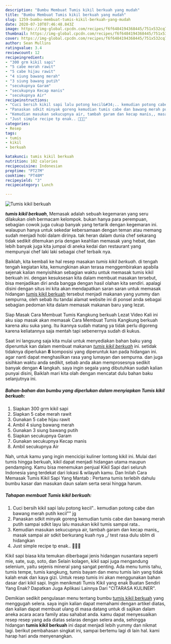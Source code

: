 ```yaml
---
description: "Bumbu Membuat Tumis kikil berkuah yang mudah"
title: "Bumbu Membuat Tumis kikil berkuah yang mudah"
slug: 1259-bumbu-membuat-tumis-kikil-berkuah-yang-mudah
date: 2020-07-10T07:46:48.843Z
image: https://img-global.cpcdn.com/recipes/f6f6484194368445/751x532cq70/tumis-kikil-berkuah-foto-resep-utama.jpg
thumbnail: https://img-global.cpcdn.com/recipes/f6f6484194368445/751x532cq70/tumis-kikil-berkuah-foto-resep-utama.jpg
cover: https://img-global.cpcdn.com/recipes/f6f6484194368445/751x532cq70/tumis-kikil-berkuah-foto-resep-utama.jpg
author: Sean Mullins
ratingvalue: 3.4
reviewcount: 12
recipeingredient:
- "300 grm kikil sapi"
- "5 cabe merah rawit"
- "5 cabe hijau rawit"
- "4 siung bawang merah"
- "3 siung bawang putih"
- "secukupnya Garam"
- "secukupnya Kecap manis"
- "secukupnya Air"
recipeinstructions:
- "Cuci bersih kikil sapi lalu potong kecil&#34;.. kemudian potong cabe dan bawang merah putih kecil&#34;&#34; jg"
- "Panaskan sdkit minyak goreng kemudian tumis cabe dan bawang merah putih sampai sdkit layu lalu masukan kikil tumis sampai rata.."
- "Kemudian masukan sekucupnya air, tambah garam dan kecap manis,, masak sampai air sdkit berkurang kuah nya _/ test rasa dulu sblm di hidangkan"
- "Just simple recipe tp enak.. 🤤🤤🤤"
categories:
- Resep
tags:
- tumis
- kikil
- berkuah

katakunci: tumis kikil berkuah 
nutrition: 102 calories
recipecuisine: Indonesian
preptime: "PT27M"
cooktime: "PT48M"
recipeyield: "3"
recipecategory: Lunch

---
```



![Tumis kikil berkuah](https://img-global.cpcdn.com/recipes/f6f6484194368445/751x532cq70/tumis-kikil-berkuah-foto-resep-utama.jpg)

<b><i>tumis kikil berkuah</i></b>, Memasak adalah sebuah kegemaran yang seru dilakukan oleh bermacam kelompok. bukan hanya para perempuan, sebagian cowok juga cukup banyak yang tertarik dengan kegemaran ini. walaupun hanya untuk sekedar kebersamaan dengan teman atau memang sudah menjadi hobi dalam dirinya. tak heran dalam dunia chef sekarang tidak sedikit ditemukan pria dengan keahlian memasak yang hebat, dan lebih banyak juga kita jumpai di aneka kedai dan restaurant yang mempunyai chef laki laki sebagai chef terbaik nya.

Baiklah, kita kembali ke hal resep masakan <i>tumis kikil berkuah</i>. di tengah tengah kegiatan kita, kemungkinan akan terasa menggembirakan apabila sejenak kalian menyisihkan sebagian waktu untuk memasak tumis kikil berkuah ini. dengan kesuksesan kita dalam membuat masakan tersebut, bisa menjadikan diri anda bangga dengan hasil olahan kita sendiri. apalagi disini dengan situs ini kita akan mendapatkan saran saran untuk memasak hidangan <u>tumis kikil berkuah</u> tersebut menjadi makanan yang yummy dan sempurna, oleh sebab itu tandai alamat website ini di ponsel anda sebagai sebagian pedoman kita dalam memasak makanan baru yang lezat.

Siap Masak Cara Membuat Tumis Kangkung berkuah Lezat Video Kali ini aku siap masak akan memasak Cara Membuat Tumis Kangkung berkuah karena aku suka yang. Itu ikannya sudah matang ya tidak perlu digoreng karena keliatannya saja mentah tapi sebenernya sudah di kukus.


Saat ini langsung saja kita mulai untuk menyediakan bahan baku yang diperuntuk kan dalam membuat makanan <u><i>tumis kikil berkuah</i></u> ini. setidak tidaknya diperlukan <b>8</b> komposisi yang diperuntuk kan pada hidangan ini. agar nanti dapat menghasilkan rasa yang lumayan dan sempurna. dan juga sisihkan waktu anda sedikit, sebab anda akan memprosesnya sedikit banyak dengan <b>4</b> langkah. saya ingin segala yang dibutuhkan sudah kalian punyai disini, Baiklah mari kita olah dengan mencatat dulu bahan baku selanjutnya ini.

<!--inarticleads1-->

##### Bahan-bahan dan bumbu yang diperlukan dalam menyiapkan Tumis kikil berkuah:

1. Siapkan 300 grm kikil sapi
1. Siapkan 5 cabe merah rawit
1. Gunakan 5 cabe hijau rawit
1. Ambil 4 siung bawang merah
1. Gunakan 3 siung bawang putih
1. Siapkan secukupnya Garam
1. Gunakan secukupnya Kecap manis
1. Ambil secukupnya Air


Nah, untuk kamu yang ingin mencicipi kuliner lontong kikil ini. Mulai dari tumis hingga berkuah, kikil dapat menjadi hidangan utama maupun pendamping. Kamu bisa menemukan penjual Kikil Sapi dari seluruh Indonesia yang terdekat dari lokasi &amp; wilayah kamu. Dan Inilah Cara Memasak Tumis Kikil Sapi Yang Mantab : Pertama tumis terlebih dahulu bumbu kasar dan masukan daun salam serta serai hingga harum. 

<!--inarticleads2-->

##### Tahapan membuat Tumis kikil berkuah:

1. Cuci bersih kikil sapi lalu potong kecil&#34;.. kemudian potong cabe dan bawang merah putih kecil&#34;&#34; jg
1. Panaskan sdkit minyak goreng kemudian tumis cabe dan bawang merah putih sampai sdkit layu lalu masukan kikil tumis sampai rata..
1. Kemudian masukan sekucupnya air, tambah garam dan kecap manis,, masak sampai air sdkit berkurang kuah nya _/ test rasa dulu sblm di hidangkan
1. Just simple recipe tp enak.. 🤤🤤🤤


Kikil sapi biasa kita temukan diberbagai jenis hidangan nusantara seperti mie, sate, sup, soto, dan Selain kolagen, kikil sapi juga mengandung selenium, yaitu sejenis mineral yang sangat penting. Ada menu tumis tahu, tumis tempe, tumis kangkung, tumis bayam dan menu tumis lain yang tidak kalah enak dan kaya gizi. Untuk resep tumis ini akan menggunakan bahan dasar dari kikil sapi. Ingin menikmati Tumis Kikil yang enak Buatan Sendiri Yang Enak? Dapatkan Juga Aplikasi Lainnya Dari &#34;CITARASA KULINER&#34;. 

Demikian sedikit pengulasan menu tentang bumbu <u>tumis kikil berkuah</u> yang menggugah selera. saya ingin kalian dapat memahami dengan artikel diatas, dan kalian dapat membuat ulang di masa datang untuk di sajikan dalam aneka acara acara family atau sahabat anda. kamu dapat menyesuaikan resep resep yang ada diatas selaras dengan selera anda, sehingga hidangan <b>tumis kikil berkuah</b> ini dapat menjadi lebih yummy dan nikmat lagi. berikut pembahasan singkat ini, sampai bertemu lagi di lain hal. kami harap hari anda menyenangkan.

